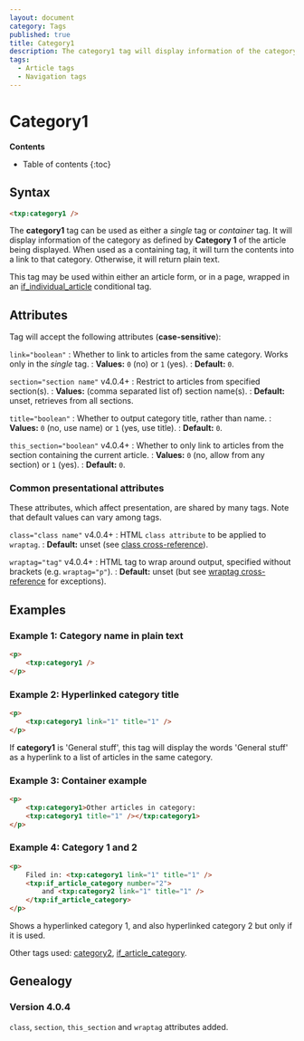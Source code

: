 ```yaml
---
layout: document
category: Tags
published: true
title: Category1
description: The category1 tag will display information of the category as defined by 'Category 1' of the article being displayed.
tags:
  - Article tags
  - Navigation tags
---
```


# Category1

**Contents**

* Table of contents
{:toc}

## Syntax

~~~ html
<txp:category1 />
~~~

The **category1** tag can be used as either a *single* tag or *container* tag. It will display information of the category as defined by **Category 1** of the article being displayed. When used as a containing tag, it will turn the contents into a link to that category. Otherwise, it will return plain text.

This tag may be used within either an article form, or in a page, wrapped in an [if_individual_article](/tags/if_individual_article) conditional tag.

## Attributes

Tag will accept the following attributes (**case-sensitive**):

`link="boolean"`
: Whether to link to articles from the same category. Works only in the *single* tag.
: **Values:** `0` (no) or `1` (yes).
: **Default:** `0`.

`section="section name"` <span class="footnote warning">v4.0.4+</span>
: Restrict to articles from specified section(s).
: **Values:** (comma separated list of) section name(s).
: **Default:** unset, retrieves from all sections.

`title="boolean"`
: Whether to output category title, rather than name.
: **Values:** `0` (no, use name) or `1` (yes, use title).
: **Default:** `0`.

`this_section="boolean"` <span class="footnote warning">v4.0.4+</span>
: Whether to only link to articles from the section containing the current article.
: **Values:** `0` (no, allow from any section) or `1` (yes).
: **Default:** `0`.

### Common presentational attributes

These attributes, which affect presentation, are shared by many tags. Note that default values can vary among tags.

`class="class name"` <span class="footnote warning">v4.0.4+</span>
: HTML `class attribute` to be applied to `wraptag`.
: **Default:** unset (see [class cross-reference](/tags/tag-attributes-cross-reference#class)).

`wraptag="tag"` <span class="footnote warning">v4.0.4+</span>
: HTML tag to wrap around output, specified without brackets (e.g. `wraptag="p"`).
: **Default:** unset (but see [wraptag cross-reference](/tags/tag-attributes-cross-reference#wraptag) for exceptions).

## Examples

### Example 1: Category name in plain text

~~~ html
<p>
    <txp:category1 />
</p>
~~~

### Example 2: Hyperlinked category title

~~~ html
<p>
    <txp:category1 link="1" title="1" />
</p>
~~~

If **category1** is 'General stuff', this tag will display the words 'General stuff' as a hyperlink to a list of articles in the same category.

### Example 3: Container example

~~~ html
<p>
    <txp:category1>Other articles in category:
    <txp:category1 title="1" /></txp:category1>
</p>
~~~

### Example 4: Category 1 and 2

~~~ html
<p>
    Filed in: <txp:category1 link="1" title="1" />
    <txp:if_article_category number="2">
        and <txp:category2 link="1" title="1" />
    </txp:if_article_category>
</p>
~~~

Shows a hyperlinked category 1, and also hyperlinked category 2 but only if it is used.

Other tags used: [category2](/tags/category2), [if_article_category](/tags/if_article_category).

## Genealogy

### Version 4.0.4

`class`, `section`, `this_section` and `wraptag` attributes added.
